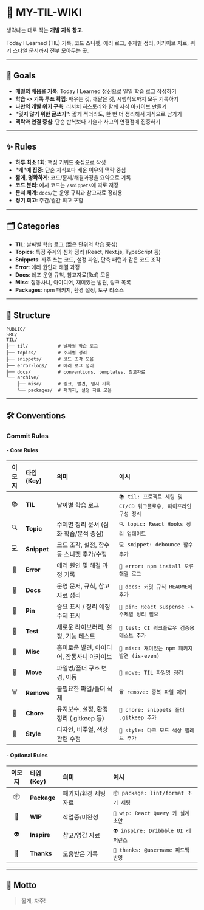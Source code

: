 # 🔮 MY-TIL-WIKI

생각나는 대로 적는 **개발 지식 창고**.

Today I Learned (TIL) 기록, 코드 스니펫, 에러 로그, 주제별 정리, 아카이브 자료, 위키 스타일 문서까지 전부 모아두는 곳.

---

## 🚀 Goals

- **매일의 배움을 기록**: Today I Learned 정신으로 일일 학습 로그 작성하기
- **학습 -> 기록 루프 확립**: 배우는 것, 깨달은 것, 시행착오까지 모두 기록하기
- **나만의 개발 위키 구축**: 리서치 히스토리와 함께 지식 아카이브 만들기
- **"잊지 않기 위한 글쓰기"**: 짧게 적더라도, 한 번 더 정리해서 지식으로 남기기
- **맥락과 연결 중심**: 단순 반복보다 기술과 사고의 연결점에 집중하기

---

## ✨ Rules

- **하루 최소 1회**: 핵심 키워드 중심으로 작성
- **"왜"에 집중**: 단순 지식보다 배운 이유와 맥락 중심
- **짧게, 명확하게**: 코드/문제/해결과정을 요약으로 기록
- **코드 분리**: 예시 코드는 `/snippets`에 따로 저장
- **문서 체계**: `docs/`는 운영 규칙과 참고자료 정리용
- **정기 회고**: 주간/월간 회고 포함

---

## 🗂️ Categories

- **TIL**: 날짜별 학습 로그 (짧은 단위의 학습 중심)
- **Topics**: 특정 주제의 심화 정리 (React, Next.js, TypeScript 등)
- **Snippets**: 자주 쓰는 코드, 설정 파일, 단축 패턴과 같은 코드 조각
- **Error**: 에러 원인과 해결 과정
- **Docs**: 레포 운영 규칙, 참고자료(Ref) 모음
- **Misc**: 잡동사니, 아이디어, 재미있는 발견, 링크 목록
- **Packages**: npm 패키지, 환경 설정, 도구 리소스

---

## 📂 Structure

```
PUBLIC/
SRC/
TIL/
├── til/           # 날짜별 학습 로그
├── topics/        # 주제별 정리
├── snippets/      # 코드 조각 모음
├── error-logs/    # 에러 로그 정리
├── docs/          # conventions, templates, 참고자료
└── archive/
    ├── misc/      # 링크, 발견, 임시 기록
    └── packages/  # 패키지, 설정 자료 모음
```

---

## 🛠️ Conventions

### Commit Rules

#### - Core Rules

| 이모지 | 타입(Key)   | 의미                                       | 예시                                                              |
| :----: | :---------- | :----------------------------------------- | :---------------------------------------------------------------- |
|   📚   | **TIL**     | 날짜별 학습 로그                           | `📚 til: 프로젝트 세팅 및 CI/CD 워크플로우, 파이프라인 구성 정리` |
|   🔍   | **Topic**   | 주제별 정리 문서 (심화 학습/분석 중심)     | `🔍 topic: React Hooks 정리 업데이트`                             |
|   💻   | **Snippet** | 코드 조각, 설정, 함수 등 스니펫 추가/수정  | `💻 snippet: debounce 함수 추가`                                  |
|   🐛   | **Error**   | 에러 원인 및 해결 과정 기록                | `🐛 error: npm install 오류 해결 로그`                            |
|   📝   | **Docs**    | 운영 문서, 규칙, 참고자료 정리             | `📝 docs: 커밋 규칙 README에 추가`                                |
|   📌   | **Pin**     | 중요 표시 / 정리 예정 주제 표시            | `📌 pin: React Suspense -> 주제별 정리 필요`                      |
|   🧪   | **Test**    | 새로운 라이브러리, 설정, 기능 테스트       | `🧪 test: CI 워크플로우 검증용 테스트 추가`                       |
|   🎸   | **Misc**    | 흥미로운 발견, 아이디어, 잡동사니 아카이브 | `🎸 misc: 재미있는 npm 패키지 발견 (is-even)`                     |
|   🚚   | **Move**    | 파일명/폴더 구조 변경, 이동                | `🚚 move: TIL 파일명 정리`                                        |
|   🗑️   | **Remove**  | 불필요한 파일/폴더 삭제                    | `🗑️ remove: 중복 파일 제거`                                       |
|   🔧   | **Chore**   | 유지보수, 설정, 환경 정리 (.gitkeep 등)    | `🔧 chore: snippets 폴더 .gitkeep 추가`                           |
|   🎨   | **Style**   | 디자인, 비주얼, 색상 관련 수정             | `🎨 style: 다크 모드 색상 팔레트 추가`                            |

#### - Optional Rules

| 이모지 | 타입(Key)   | 의미                  | 예시                                |
| :----: | :---------- | :-------------------- | :---------------------------------- |
|   📦   | **Package** | 패키지/환경 세팅 자료 | `📦 package: lint/format 초기 세팅` |
|   👷   | **WIP**     | 작업중/미완성         | `👷 wip: React Query 키 설계 초안`  |
|   👽   | **Inspire** | 참고/영감 자료        | `👽 inspire: Dribbble UI 레퍼런스`  |
|   🙏   | **Thanks**  | 도움받은 기록         | `🙏 thanks: @username 피드백 반영`  |

---

## 📌 Motto

> 짧게, 자주!
